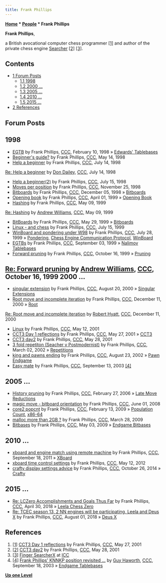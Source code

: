 ```yaml
---
title: Frank Phillips
---
```

**[Home](Home "Home") * [People](People "People") * Frank Phillips**

**Frank Phillips**,

a British avocational computer chess programmer <a id="cite-note-1" href="#cite-ref-1">[1]</a> and author of the private chess engine [Searcher](Searcher "Searcher") <a id="cite-note-2" href="#cite-ref-2">[2]</a> <a id="cite-note-3" href="#cite-ref-3">[3]</a>.

## Contents

- [1 Forum Posts](#forum-posts)
  - [1.1 1998](#1998)
  - [1.2 2000 ...](#2000-...)
  - [1.3 2005 ...](#2005-...)
  - [1.4 2010 ...](#2010-...)
  - [1.5 2015 ...](#2015-...)
- [2 References](#references)

## Forum Posts

## 1998

- [EGTB](https://www.stmintz.com/ccc/index.php?id=14970) by Frank Phillips, [CCC](CCC "CCC"), February 10, 1998 » [Edwards' Tablebases](Edwards%27_Tablebases "Edwards' Tablebases")
- [Beginner's guide?](https://www.stmintz.com/ccc/index.php?id=18612) by Frank Phillips, [CCC](CCC "CCC"), May 14, 1998
- [Help a beginner](https://www.stmintz.com/ccc/index.php?id=22206) by Frank Phillips, [CCC](CCC "CCC"), July 14, 1998

[Re: Help a beginner](https://www.stmintz.com/ccc/index.php?id=22226) by [Don Dailey](Don_Dailey "Don Dailey"), [CCC](CCC "CCC"), July 14, 1998

- [Help a beginner(2)](https://www.stmintz.com/ccc/index.php?id=22281) by Frank Phillips, [CCC](CCC "CCC"), July 15, 1998
- [Moves per position](https://www.stmintz.com/ccc/index.php?id=33962) by Frank Phillips, [CCC](CCC "CCC"), November 25, 1998
- [Bitboards](https://www.stmintz.com/ccc/index.php?id=34852) by Frank Phillips, [CCC](CCC "CCC"), December 05, 1998 » [Bitboards](Bitboards "Bitboards")
- [Opening book](https://www.stmintz.com/ccc/index.php?id=47747) by Frank Phillips, [CCC](CCC "CCC"), April 01, 1999 » [Opening Book](Opening_Book "Opening Book")
- [Hashing](https://www.stmintz.com/ccc/index.php?id=51233) by Frank Phillips, [CCC](CCC "CCC"), May 09, 1999

[Re: Hashing](https://www.stmintz.com/ccc/index.php?id=51236) by [Andrew Williams](Andrew_Williams "Andrew Williams"), [CCC](CCC "CCC"), May 09, 1999

- [BitBoards](https://www.stmintz.com/ccc/index.php?id=53446) by Frank Phillips, [CCC](CCC "CCC"), May 29, 1999 » [Bitboards](Bitboards "Bitboards")
- [Linux - and chess](https://www.stmintz.com/ccc/index.php?id=60584) by Frank Phillips, [CCC](CCC "CCC"), July 15, 1999
- [WinBoard and pondering under W98](https://www.stmintz.com/ccc/index.php?id=62577) by Frank Phillips, [CCC](CCC "CCC"), July 28, 1999 » [Pondering](Pondering "Pondering"), [Chess Engine Communication Protocol](Chess_Engine_Communication_Protocol "Chess Engine Communication Protocol"), [WinBoard](WinBoard "WinBoard")
- [EGTBs](https://www.stmintz.com/ccc/index.php?id=67203) by Frank Phillips, [CCC](CCC "CCC"), September 03, 1999 » [Nalimov Tablebases](Nalimov_Tablebases "Nalimov Tablebases")
- [Forward pruning](https://www.stmintz.com/ccc/index.php?id=73649) by Frank Phillips, [CCC](CCC "CCC"), October 16, 1999 » [Pruning](Pruning "Pruning")

## [Re: Forward pruning](https://www.stmintz.com/ccc/index.php?id=73701) by [Andrew Williams](Andrew_Williams "Andrew Williams"), [CCC](CCC "CCC"), October 16, 1999 2000 ...

- [singular extension](https://www.stmintz.com/ccc/index.php?id=125295) by Frank Phillips, [CCC](CCC "CCC"), August 20, 2000 » [Singular Extensions](Singular_Extensions "Singular Extensions")
- [Root move and incomplete iteration](https://www.stmintz.com/ccc/index.php?id=144413) by Frank Phillips, [CCC](CCC "CCC"), December 11, 2000 » [Root](Root "Root")

[Re: Root move and incomplete iteration](https://www.stmintz.com/ccc/index.php?id=144432) by [Robert Hyatt](Robert_Hyatt "Robert Hyatt"), [CCC](CCC "CCC"), December 11, 2000

- [Linux](https://www.stmintz.com/ccc/index.php?id=169297) by Frank Phillips, [CCC](CCC "CCC"), May 12, 2001
- [CCT3 Day 1 reflections](https://www.stmintz.com/ccc/index.php?id=171919) by Frank Phillips, [CCC](CCC "CCC"), May 27, 2001 » [CCT3](CCT3 "CCT3")
- [CCT3 day2](https://www.stmintz.com/ccc/index.php?id=172027) by Frank Phillips, [CCC](CCC "CCC"), May 28, 2001
- [3 fold repetiton (Seacher v Postmodernist)](https://www.stmintz.com/ccc/index.php?id=216120) by Frank Phillips, [CCC](CCC "CCC"), March 02, 2002 » [Repetitions](Repetitions "Repetitions")
- [king and pawns ending](https://www.stmintz.com/ccc/index.php?id=247236) by Frank Phillips, [CCC](CCC "CCC"), August 23, 2002 » [Pawn Endgame](Pawn_Endgame "Pawn Endgame")
- [Easy mate](https://www.stmintz.com/ccc/index.php?id=315666) by Frank Phillips, [CCC](CCC "CCC"), September 13, 2003 <a id="cite-note-4" href="#cite-ref-4">[4]</a>

## 2005 ...

- [History pruning](https://www.stmintz.com/ccc/index.php?id=489978) by Frank Phillips, [CCC](CCC "CCC"), February 27, 2006 » [Late Move Reductions](Late_Move_Reductions "Late Move Reductions")
- [magic move - bitboard orientation](http://www.talkchess.com/forum/viewtopic.php?t=21543) by Frank Phillips, [CCC](CCC "CCC"), June 01, 2008
- [core2 popcnt](http://www.talkchess.com/forum/viewtopic.php?t=26542) by Frank Phillips, [CCC](CCC "CCC"), February 13, 2009 » [Population Count](Population_Count "Population Count"), [x86-64](X86-64 "X86-64")
- [malloc more than 2GB ?](http://www.talkchess.com/forum/viewtopic.php?t=27229) by Frank Phillips, [CCC](CCC "CCC"), March 28, 2009
- [Bitbases](http://www.talkchess.com/forum/viewtopic.php?t=27722) by Frank Phillips, [CCC](CCC "CCC"), May 03, 2009 » [Endgame Bitbases](Endgame_Bitbases "Endgame Bitbases")

## 2010 ...

- [xboard and engine match using remote machine](http://www.talkchess.com/forum/viewtopic.php?t=40448) by Frank Phillips, [CCC](CCC "CCC"), September 18, 2011 » [XBoard](XBoard "XBoard")
- [xboard time control settings](http://www.talkchess.com/forum/viewtopic.php?t=43674) by Frank Phillips, [CCC](CCC "CCC"), May 12, 2012
- [crafty display settings advice](http://www.talkchess.com/forum/viewtopic.php?t=54154) by Frank Phillips, [CCC](CCC "CCC"), October 26, 2014 » [Crafty](Crafty "Crafty")

## 2015 ...

- [Re: LCZero Accomplishments and Goals Thus Far](http://www.talkchess.com/forum3/viewtopic.php?f=2&t=67291&start=25) by Frank Phillips, [CCC](CCC "CCC"), April 30, 2018 » [Leela Chess Zero](Leela_Chess_Zero "Leela Chess Zero")
- [Re: TCEC season 13, 2 NN engines will be participating, Leela and Deus X](http://www.talkchess.com/forum3/viewtopic.php?f=2&t=68094&start=57) by Frank Phillips, [CCC](CCC "CCC"), August 01, 2018 » [Deus X](Deus_X "Deus X")

## References

1. <a id="cite-ref-1" href="#cite-note-1">[1]</a> [CCT3 Day 1 reflections](https://www.stmintz.com/ccc/index.php?id=171919) by Frank Phillips, [CCC](CCC "CCC"), May 27, 2001
1. <a id="cite-ref-2" href="#cite-note-2">[2]</a> [CCT3 day2](https://www.stmintz.com/ccc/index.php?id=172027) by Frank Phillips, [CCC](CCC "CCC"), May 28, 2001
1. <a id="cite-ref-3" href="#cite-note-3">[3]</a> [Finger SearcherX](https://www.chessclub.com/user/finger/SearcherX) at [ICC](index.php?title=Internet_Chess_Club&action=edit&redlink=1 "Internet Chess Club (page does not exist)")
1. <a id="cite-ref-4" href="#cite-note-4">[4]</a> [Frank Phillips' KNNKP position revisited ...](https://www.stmintz.com/ccc/index.php?id=316547) by [Guy Haworth](Guy_Haworth "Guy Haworth"), [CCC](CCC "CCC"), September 18, 2003 » [Endgame Tablebases](Endgame_Tablebases "Endgame Tablebases")

**[Up one Level](People "People")**

